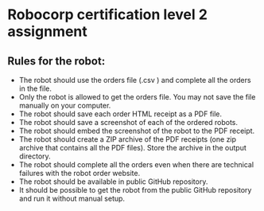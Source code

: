 # Robocorp certification level 2 assignment

## Rules for the robot:
- The robot should use the orders file (.csv ) and complete all the orders in the file.
- Only the robot is allowed to get the orders file. You may not save the file manually on your computer.
- The robot should save each order HTML receipt as a PDF file.
- The robot should save a screenshot of each of the ordered robots.
- The robot should embed the screenshot of the robot to the PDF receipt.
- The robot should create a ZIP archive of the PDF receipts (one zip archive that contains all the PDF files). Store the archive in the output directory.
- The robot should complete all the orders even when there are technical failures with the robot order website.
- The robot should be available in public GitHub repository.
- It should be possible to get the robot from the public GitHub repository and run it without manual setup.